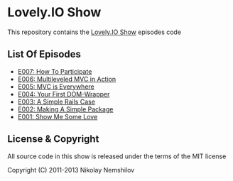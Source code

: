 # Lovely.IO Show

This repository contains the [Lovely.IO Show](http://lovely.io/show) episodes code

## List Of Episodes

 * [E007: How To Participate](http://lovely.io/show/how-to-participate)
 * [E006: Multileveled MVC in Action](http://lovely.io/show/multileveled-mvc-in-action)
 * [E005: MVC is Everywhere](http://lovely.io/show/mvc-is-everywhere)
 * [E004: Your First DOM-Wrapper](http://lovely.io/show/you-first-dom-wrapper)
 * [E003: A Simple Rails Case](http://lovely.io/show/a-simple-rails-app-case)
 * [E002: Making A Simple Package](http://lovely.io/show/making-a-simple-package)
 * [E001: Show Me Some Love](http://lovely.io/show/show-me-some-love)

## License & Copyright

All source code in this show is released under the terms of the MIT license

Copyright (C) 2011-2013 Nikolay Nemshilov

